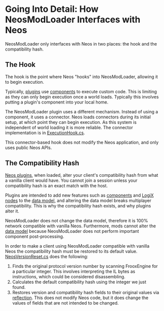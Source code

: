 # Going Into Detail: How NeosModLoader Interfaces with Neos

NeosModLoader only interfaces with Neos in two places: the hook and the compatibility hash.

## The Hook

The hook is the point where Neos "hooks" into NeosModLoader, allowing it to begin execution.

Typically, [plugins] use [components] to execute custom code. This is limiting as they can only begin execution once a world loads. Typically this involves putting a plugin's component into your local home.

The NeosModLoader plugin uses a different mechanism. Instead of using a component, it uses a connector. Neos loads connectors during its initial setup, at which point they can begin execution. As this system is independent of world loading it is more reliable. The connector implementation is in [ExecutionHook.cs](../NeosModLoader/ExecutionHook.cs).

This connector-based hook does not modify the Neos application, and only uses public Neos APIs.

## The Compatibility Hash

[Neos plugins][plugin], when loaded, alter your client's compatibility hash from what a vanilla client would have. You cannot join a session unless your compatibility hash is an exact match with the host.

Plugins are intended to add new features such as [components] and [LogiX nodes][logix] to the [data model], and altering the data model breaks multiplayer compatibility. This is why the compatibility hash exists, and why plugins alter it.

NeosModLoader does not change the data model, therefore it is 100% network compatible with vanilla Neos. Furthermore, mods cannot alter the [data model] because NeosModLoader does not perform important component post-processing.

In order to make a client using NeosModLoader compatible with vanilla Neos the compatibility hash must be restored to its default value. [NeosVersionReset.cs](../NeosModLoader/NeosVersionReset.cs) does the following:

1. Finds the original protocol version number by scanning FrooxEngine for a particular integer. This involves interpreting the IL bytes as instructions, which could be considered disassembling.
2. Calculates the default compatibility hash using the integer we just found.
3. Restores version and compatibility hash fields to their original values via [reflection](https://docs.microsoft.com/en-us/dotnet/framework/reflection-and-codedom/reflection). This does not modify Neos code, but it does change the values of fields that are not intended to be changed.

[plugin]: https://wiki.neos.com/Plugins
[plugins]: https://wiki.neos.com/Plugins
[component]: https://wiki.neos.com/Component
[components]: https://wiki.neos.com/Component
[logix]: https://wiki.neos.com/LogiX
[data model]: https://wiki.neos.com/Core_Concepts#Data_Model
